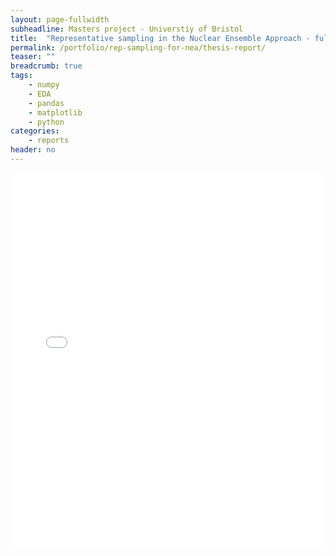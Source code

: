 ```yaml
---
layout: page-fullwidth
subheadline: Masters project - Universtiy of Bristol
title:  "Representative sampling in the Nuclear Ensemble Approach - full report"
permalink: /portfolio/rep-sampling-for-nea/thesis-report/
teaser: ""
breadcrumb: true
tags:
    - numpy
    - EDA
    - pandas
    - matplotlib
    - python
categories:
    - reports
header: no
---
```


<embed src="{{ '/assets/thesis_report.pdf' | relative_url }}" width="100%" height="600px" type="application/pdf">